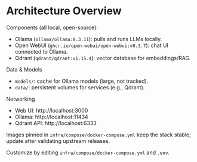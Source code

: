 # Architecture Overview

Components (all local, open-source):
- Ollama (`ollama/ollama:0.3.11`): pulls and runs LLMs locally.
- Open WebUI (`ghcr.io/open-webui/open-webui:v0.3.7`): chat UI connected to Ollama.
- Qdrant (`qdrant/qdrant:v1.15.4`): vector database for embeddings/RAG.

Data & Models
- `models/`: cache for Ollama models (large, not tracked).
- `data/`: persistent volumes for services (e.g., Qdrant).

Networking
- Web UI: http://localhost:3000
- Ollama: http://localhost:11434
- Qdrant API: http://localhost:6333

Images pinned in `infra/compose/docker-compose.yml` keep the stack stable; update after validating upstream releases.

Customize by editing `infra/compose/docker-compose.yml` and `.env`.
